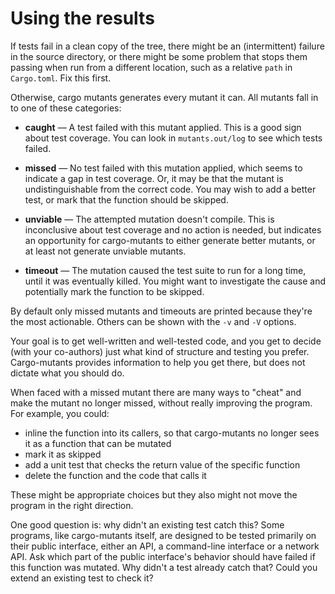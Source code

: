 # Using the results

If tests fail in a clean copy of the tree, there might be an (intermittent)
failure in the source directory, or there might be some problem that stops them
passing when run from a different location, such as a relative `path` in
`Cargo.toml`. Fix this first.

Otherwise, cargo mutants generates every mutant it can. All mutants fall in to
one of these categories:

* **caught** — A test failed with this mutant applied. This is a good sign about
  test coverage. You can look in `mutants.out/log` to see which tests failed.

* **missed** — No test failed with this mutation applied, which seems to
  indicate a gap in test coverage. Or, it may be that the mutant is
  undistinguishable from the correct code. You may wish to add a better test, or
  mark that the function should be skipped.

* **unviable** — The attempted mutation doesn't compile. This is inconclusive about test coverage and
  no action is needed, but indicates an opportunity for cargo-mutants to either
  generate better mutants, or at least not generate unviable mutants.

* **timeout** — The mutation caused the test suite to run for a long time, until it was eventually killed. You might want to investigate the cause and potentially mark the function to be skipped.

By default only missed mutants and timeouts are printed because they're the most actionable. Others can be shown with the `-v` and `-V` options.

Your goal is to get well-written and well-tested code, and you get to decide (with your co-authors) just what kind of structure and testing you prefer. Cargo-mutants provides information to help you get there, but does not dictate what you should do.

When faced with a missed mutant there are many ways to "cheat" and make the mutant no longer missed, without really improving  the program. For example, you could:

* inline the function into its callers, so that cargo-mutants no longer sees it as a function that can be mutated
* mark it as skipped
* add a unit test that checks the return value of the specific function
* delete the function and the code that calls it

These might be appropriate choices but they also might not move the program in the right direction.

One good question is: why didn't an existing test catch this? Some programs, like cargo-mutants itself, are designed to be tested primarily on their public interface, either an API, a command-line interface or a network API. Ask which part of the public interface's behavior should have failed if this function was mutated. Why didn't a test already catch that? Could you extend an existing test to check it?
